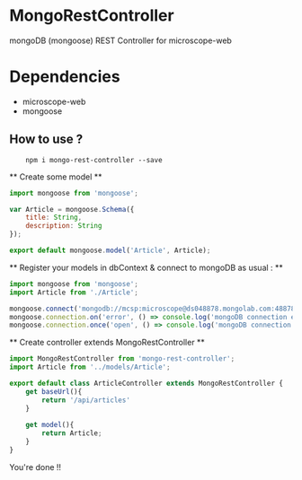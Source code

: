 # MongoRestController
mongoDB (mongoose) REST Controller for microscope-web

Dependencies
============

* microscope-web
* mongoose

How to use ?
------------

		npm i mongo-rest-controller --save

** Create some model **

``` js
import mongoose from 'mongoose';

var Article = mongoose.Schema({
    title: String,
	description: String
});

export default mongoose.model('Article', Article);
```

** Register your models in dbContext & connect to mongoDB as usual : **

``` js
import mongoose from 'mongoose';
import Article from './Article';

mongoose.connect('mongodb://mcsp:microscope@ds048878.mongolab.com:48878/microscope');
mongoose.connection.on('error', () => console.log('mongoDB connection error'));
mongoose.connection.once('open', () => console.log('mongoDB connection open'));
```

** Create controller extends MongoRestController **

``` js
import MongoRestController from 'mongo-rest-controller';
import Article from '../models/Article';

export default class ArticleController extends MongoRestController {
	get baseUrl(){
		return '/api/articles'
	}
	
	get model(){
		return Article;
	}
}
```

You're done !!